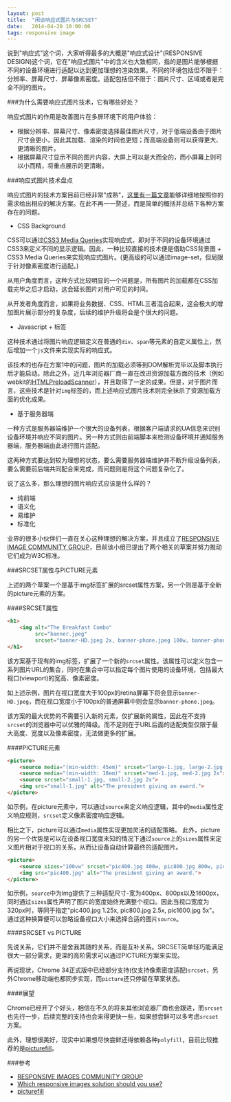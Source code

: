 ```yaml
---
layout: post
title:  "闲谈响应式图片与SRCSET"
date:   2014-04-20 10:00:00
tags: responsive image
---
```

说到"响应式"这个词，大家听得最多的大概是"响应式设计"(RESPONSIVE DESIGN)这个词，它在"响应式图片"中的含义也大致相同，指的是图片能够根据不同的设备环境进行适配以达到更加理想的渲染效果。不同的环境包括但不限于：分辨率、屏幕尺寸、屏幕像素密度。适配包括但不限于：图片尺寸、区域或者是完全不同的图片。

###为什么需要响应式图片技术，它有哪些好处？

响应式图片的作用是改善图片在多屏环境下的用户体验：

* 根据分辨率、屏幕尺寸、像素密度选择最佳图片尺寸，对于低端设备由于图片尺寸会更小，因此其加载、渲染的时间也更短；而高端设备则可以获得更大、更清晰的图片。
* 根据屏幕尺寸显示不同的图片内容，大屏上可以是大而全的，而小屏幕上则可以小而精，将重点展示的更清晰。

###响应式图片技术盘点

响应式图片的技术方案目前已经非常"成熟"，[这里有一篇文章](http://css-tricks.com/which-responsive-images-solution-should-you-use/)能够详细地按照你的需求给出相应的解决方案。在此不再一一赘述，而是简单的概括并总结下各种方案存在的问题。

* CSS Background

CSS可以通过[CSS3 Media Queries](http://www.w3.org/TR/css3-mediaqueries/)实现响应式，即对于不同的设备环境通过CSS3来定义不同的显示逻辑。因此，一种比较直接的技术便是借助CSS背景图 + CSS3 Media Queries来实现响应式图片。(更高级的可以通过image-set，但局限于针对像素密度进行适配。)

从用户角度而言，这种方式比较明显的一个问题是，所有图片的加载都在CSS加载完毕之后才启动，这会延长图片对用户可见的时间。

从开发者角度而言，如果将业务数据、CSS、HTML三者混合起来，这会极大的增加图片展示部分的复杂度，后续的维护升级将会是个很大的问题。

* Javascript + 标签

这种技术通过将图片响应逻辑定义在普通的`div`、`span`等元素的自定义属性上，然后增加一个`js`文件来实现实际的响应式。

该技术的也存在方案1中的问题，图片的加载必须等到DOM解析完毕以及脚本执行后才能启动。除此之外，近几年浏览器厂商一直在改进资源加载方面的技术（例如webkit的[HTMLPreloadScanner](https://github.com/WebKit/webkit/blob/master/Source/WebCore/html/parser/HTMLPreloadScanner.cpp)），并且取得了一定的成果。但是，对于图片而言，这些技术是针对`img`标签的，而上述响应式图片技术则完全抹杀了资源加载方面的优化成果。

* 基于服务器端

一种方式是服务器端维护一个很大的设备列表，根据客户端请求的UA信息来识别设备环境并响应不同的图片。另一种方式则由前端脚本来检测设备环境并通知服务器端，服务器端由此进行图片适配。

这两种方式要达到较为理想的状态，要么需要服务器端维护并不断升级设备列表，要么需要前后端共同配合来完成，而问题则是将这个问题复杂化了。

说了这么多，那么理想的图片响应式应该是什么样的？

* 纯前端
* 语义化
* 易维护
* 标准化

业界的很多小伙伴们一直在关心这种理想的解决方案，并且成立了[RESPONSIVE IMAGE COMMUNITY GROUP](http://responsiveimages.org/)，目前该小组已提出了两个相关的草案并努力推动它们成为W3C标准。

###SRCSET属性与PICTURE元素

上述的两个草案一个是基于img标签扩展的srcset属性方案，另一个则是基于全新的picture元素的方案。

####SRCSET属性


```html
<h1>
    <img alt="The Breakfast Combo"
         src="banner.jpeg"
         srcset="banner-HD.jpeg 2x, banner-phone.jpeg 100w, banner-phone-HD.jpeg 100w 2x">
</h1>
```


该方案基于现有的img标签，扩展了一个新的`srcset`属性。该属性可以定义包含一系列图片URL的集合，同时在集合中可以指定每个图片使用的设备环境，包括最大视口(viewport)的宽高、像素密度。

如上述示例，图片在视口宽度大于100px的retina屏幕下将会显示`banner-HD.jpeg`，而在视口宽度小于100px的普通屏幕中则会显示`banner-phone.jpeg`。

该方案的最大优势的不需要引入新的元素，仅扩展新的属性，因此在不支持`srcset`的浏览器中可以优雅的降级。而不足则在于URL后面的适配类型仅限于最大高度、宽度以及像素密度，无法做更多的扩展。

####PICTURE元素


```html
<picture>
    <source media="(min-width: 45em)" srcset="large-1.jpg, large-2.jpg 2x">
    <source media="(min-width: 18em)" srcset="med-1.jpg, med-2.jpg 2x">
    <source srcset="small-1.jpg, small-2.jpg 2x">
    <img src="small-1.jpg" alt="The president giving an award.">
</picture>
```


如示例，在picture元素中，可以通过`source`来定义响应逻辑，其中的`media`属性定义响应规则，`srcset`定义像素密度响应逻辑。

相比之下，picture可以通过`media`属性实现更加灵活的适配策略。
此外，picture的另一个优势是可以在设备视口宽度未知的情况下通过`source`上的`sizes`属性来定义图片相对于视口的关系，从而让设备自动计算最终的适配图片。

```html
<picture>
    <source sizes="100vw" srcset="pic400.jpg 400w, pic800.jpg 800w, pic1600.jpg 1600w">
    <img src="pic400.jpg" alt="The president giving an award.">
</picture>
```


如示例，`source`中为img提供了三种适配尺寸-宽为400px、800px以及1600px，同时通过`sizes`属性声明了图片的宽度始终充满整个视口。因此当视口宽度为320px时，等同于指定"pic400.jpg 1.25x, pic800.jpg 2.5x, pic1600.jpg 5x"。通过这种换算便可以忽略设备视口大小来选择合适的图片`source`。

####SRCSET vs PICTURE

先说关系，它们并不是舍我其随的关系，而是互补关系。SRCSET简单轻巧能满足很大一部分需求，更深的高阶需求可以通过PICTURE方案来实现。

再说现状，Chrome 34正式版中已经部分支持(仅支持像素密度适配)`srcset`，另外Chrome移动端也都同步实现，而`picture`还只停留在草案状态。

####展望

Chrome已经开了个好头，相信在不久的将来其他浏览器厂商也会跟进，而`srcset`也先行一步，后续完整的支持也会来得更快一些，如果想尝鲜可以多考虑`srcset`方案。

此外，理想很美好，现实中如果想尽快尝鲜还得依赖各种`polyfill`，目前比较推荐的是[picturefill](http://scottjehl.github.io/picturefill/)。

###参考

* [RESPONSIVE IMAGES COMMUNITY GROUP](http://responsiveimages.org/)
* [Which responsive images solution should you use?](http://css-tricks.com/which-responsive-images-solution-should-you-use/)
* [picturefill](http://scottjehl.github.io/picturefill/)


